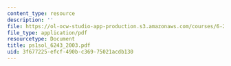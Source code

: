 ```yaml
---
content_type: resource
description: ''
file: https://ol-ocw-studio-app-production.s3.amazonaws.com/courses/6-243j-dynamics-of-nonlinear-systems-fall-2003/3f677225efcf490bc36975021acdb130_ps1sol_6243_2003.pdf
file_type: application/pdf
resourcetype: Document
title: ps1sol_6243_2003.pdf
uid: 3f677225-efcf-490b-c369-75021acdb130
---
```

